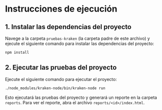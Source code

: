 # Instrucciones de ejecución

## 1. Instalar las dependencias del proyecto

Navege a la carpeta `pruebas-kraken` (la carpeta padre de este archivo) y ejecute el siguiente comando para instalar las dependencias del proyecto:

```bash
npm install
```

## 2. Ejecutar las pruebas del proyecto

Ejecute el siguiente comando para ejecutar el proyecto:

```bash
./node_modules/kraken-node/bin/kraken-node run
```

Esto ejecutará las pruebas del proyecto y generará un reporte en la carpeta `reports`.
Para ver el reporte, abra el archivo `reports/<id>/index.html`.
